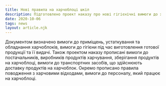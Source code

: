 ```yaml
---
title: Нові правила на харчоблоці шкіл
description: Підготовлено проект наказу про нові гігієнічні вимоги до харчоблоків у школах.
date: 2020-10-06
tags: news
layout: article.njk
---
```


Документом визначено вимоги до приміщень, устаткування та обладнання харчоблоків, вимоги до гігієни під час виготовлення готової продукції та її видачі. Також проектом наказу прописані вимоги до постачальників, виробників продуктів харчування, зберігання продуктів на харчоблоці, вимоги до транспортних засобів, що здійснюють доставку продуктів на харчоблок. Окремо прописано правила поводження з харчовими відходами, вимоги до персоналу, який працює на харчоблоці.

